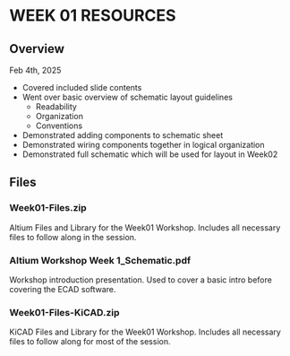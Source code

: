 # WEEK 01 RESOURCES

## Overview

Feb 4th, 2025

- Covered included slide contents
- Went over basic overview of schematic layout guidelines
    - Readability
    - Organization
    - Conventions
- Demonstrated adding components to schematic sheet
- Demonstrated wiring components together in logical organization
- Demonstrated full schematic which will be used for layout in Week02

## Files
### Week01-Files.zip
Altium Files and Library for the Week01 Workshop. Includes all necessary files to follow along in the session.

### Altium Workshop Week 1_Schematic.pdf
Workshop introduction presentation. Used to cover a basic intro before covering the ECAD software.

### Week01-Files-KiCAD.zip
KiCAD Files and Library for the Week01 Workshop. Includes all necessary files to follow along for most of the session.
